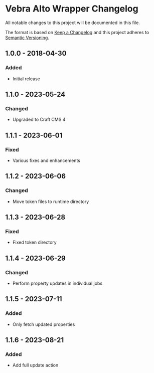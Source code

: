 # Vebra Alto Wrapper Changelog

All notable changes to this project will be documented in this file.

The format is based on [Keep a Changelog](http://keepachangelog.com/) and this project adheres to [Semantic Versioning](http://semver.org/).

## 1.0.0 - 2018-04-30
### Added
- Initial release

## 1.1.0 - 2023-05-24
### Changed
- Upgraded to Craft CMS 4

## 1.1.1 - 2023-06-01
### Fixed
- Various fixes and enhancements

## 1.1.2 - 2023-06-06
### Changed
- Move token files to runtime directory

## 1.1.3 - 2023-06-28
### Fixed
- Fixed token directory

## 1.1.4 - 2023-06-29
### Changed
- Perform property updates in individual jobs

## 1.1.5 - 2023-07-11
### Added
- Only fetch updated properties

## 1.1.6 - 2023-08-21
### Added
- Add full update action